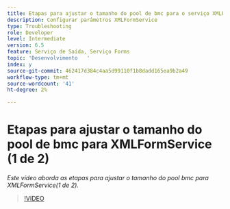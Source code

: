 ```yaml
---
title: Etapas para ajustar o tamanho do pool de bmc para o serviço XMLForm (1 de 2)
description: Configurar parâmetros XMLFormService
type: Troubleshooting
role: Developer
level: Intermediate
version: 6.5
feature: Serviço de Saída, Serviço Forms
topic: 'Desenvolvimento   '
index: y
source-git-commit: 462417d384c4aa5d99110f1b8dadd165ea9b2a49
workflow-type: tm+mt
source-wordcount: '41'
ht-degree: 2%

---
```


# Etapas para ajustar o tamanho do pool de bmc para XMLFormService (1 de 2)

*Este vídeo aborda as etapas para ajustar o tamanho do pool bmc para XMLFormService(1 de 2).*

>[!VIDEO](https://video.tv.adobe.com/v/335552?quality=9&learn=on)
